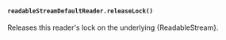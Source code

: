 #### `readableStreamDefaultReader.releaseLock()`

<!-- YAML
added: v16.5.0
-->

Releases this reader's lock on the underlying {ReadableStream}.

